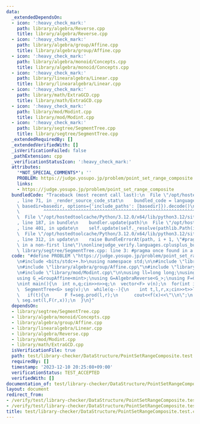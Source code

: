 ```yaml
---
data:
  _extendedDependsOn:
  - icon: ':heavy_check_mark:'
    path: library/algebra/Reverse.cpp
    title: library/algebra/Reverse.cpp
  - icon: ':heavy_check_mark:'
    path: library/algebra/group/Affine.cpp
    title: library/algebra/group/Affine.cpp
  - icon: ':heavy_check_mark:'
    path: library/algebra/monoid/Concepts.cpp
    title: library/algebra/monoid/Concepts.cpp
  - icon: ':heavy_check_mark:'
    path: library/linearalgebra/Linear.cpp
    title: library/linearalgebra/Linear.cpp
  - icon: ':heavy_check_mark:'
    path: library/math/ExtraGCD.cpp
    title: library/math/ExtraGCD.cpp
  - icon: ':heavy_check_mark:'
    path: library/mod/Modint.cpp
    title: library/mod/Modint.cpp
  - icon: ':heavy_check_mark:'
    path: library/segtree/SegmentTree.cpp
    title: library/segtree/SegmentTree.cpp
  _extendedRequiredBy: []
  _extendedVerifiedWith: []
  _isVerificationFailed: false
  _pathExtension: cpp
  _verificationStatusIcon: ':heavy_check_mark:'
  attributes:
    '*NOT_SPECIAL_COMMENTS*': ''
    PROBLEM: https://judge.yosupo.jp/problem/point_set_range_composite
    links:
    - https://judge.yosupo.jp/problem/point_set_range_composite
  bundledCode: "Traceback (most recent call last):\n  File \"/opt/hostedtoolcache/Python/3.12.0/x64/lib/python3.12/site-packages/onlinejudge_verify/documentation/build.py\"\
    , line 71, in _render_source_code_stat\n    bundled_code = language.bundle(stat.path,\
    \ basedir=basedir, options={'include_paths': [basedir]}).decode()\n          \
    \         ^^^^^^^^^^^^^^^^^^^^^^^^^^^^^^^^^^^^^^^^^^^^^^^^^^^^^^^^^^^^^^^^^^^^^^^^^^^^^^^^^\n\
    \  File \"/opt/hostedtoolcache/Python/3.12.0/x64/lib/python3.12/site-packages/onlinejudge_verify/languages/cplusplus.py\"\
    , line 187, in bundle\n    bundler.update(path)\n  File \"/opt/hostedtoolcache/Python/3.12.0/x64/lib/python3.12/site-packages/onlinejudge_verify/languages/cplusplus_bundle.py\"\
    , line 401, in update\n    self.update(self._resolve(pathlib.Path(included), included_from=path))\n\
    \  File \"/opt/hostedtoolcache/Python/3.12.0/x64/lib/python3.12/site-packages/onlinejudge_verify/languages/cplusplus_bundle.py\"\
    , line 312, in update\n    raise BundleErrorAt(path, i + 1, \"#pragma once found\
    \ in a non-first line\")\nonlinejudge_verify.languages.cplusplus_bundle.BundleErrorAt:\
    \ library/segtree/SegmentTree.cpp: line 3: #pragma once found in a non-first line\n"
  code: "#define PROBLEM \"https://judge.yosupo.jp/problem/point_set_range_composite\"\
    \n#include <bits/stdc++.h>\nusing namespace std;\n\n#include \"library/segtree/SegmentTree.cpp\"\
    \n#include \"library/algebra/group/Affine.cpp\"\n#include \"library/algebra/Reverse.cpp\"\
    \n#include \"library/mod/Modint.cpp\"\n\nusing ll=long long;\nusing mint=Mint<ll>;\n\
    using G_=GroupAffine<mint>;\nusing G=AlgebraReverse<G_>;\nusing F=G::value_type;\n\
    \nint main(){\n  int n,q;cin>>n>>q;\n  vector<F> v(n);\n  for(int i=0;i<n;i++)cin>>v[i];\n\
    \  SegmentTree<G> seg(v);\n  while(q--){\n    int t,l,r,x;cin>>t>>l>>r>>x;\n \
    \   if(t){\n      F f=seg.prod(l,r);\n      cout<<f(x)<<\"\\n\";\n    }\n    else\
    \ seg.set(l,F(r,x));\n  }\n}"
  dependsOn:
  - library/segtree/SegmentTree.cpp
  - library/algebra/monoid/Concepts.cpp
  - library/algebra/group/Affine.cpp
  - library/linearalgebra/Linear.cpp
  - library/algebra/Reverse.cpp
  - library/mod/Modint.cpp
  - library/math/ExtraGCD.cpp
  isVerificationFile: true
  path: test/library-checker/DataStructure/PointSetRangeComposite.test.cpp
  requiredBy: []
  timestamp: '2023-12-10 20:25:08+09:00'
  verificationStatus: TEST_ACCEPTED
  verifiedWith: []
documentation_of: test/library-checker/DataStructure/PointSetRangeComposite.test.cpp
layout: document
redirect_from:
- /verify/test/library-checker/DataStructure/PointSetRangeComposite.test.cpp
- /verify/test/library-checker/DataStructure/PointSetRangeComposite.test.cpp.html
title: test/library-checker/DataStructure/PointSetRangeComposite.test.cpp
---
```

